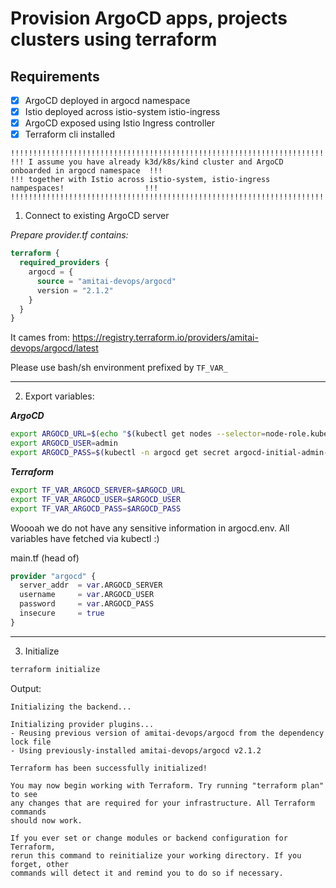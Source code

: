 # Provision ArgoCD apps, projects clusters using terraform

## Requirements

- [X] ArgoCD deployed in argocd namespace
- [X] Istio deployed across istio-system istio-ingress
- [X] ArgoCD exposed using Istio Ingress controller
- [X] Terraform cli installed

```
!!!!!!!!!!!!!!!!!!!!!!!!!!!!!!!!!!!!!!!!!!!!!!!!!!!!!!!!!!!!!!!!!!!!!!!!!!!!!!!!!!!!!!!!!!!!!!!!
!!! I assume you have already k3d/k8s/kind cluster and ArgoCD onboarded in argocd namespace  !!!
!!! together with Istio across istio-system, istio-ingress nampespaces!		             !!!
!!!!!!!!!!!!!!!!!!!!!!!!!!!!!!!!!!!!!!!!!!!!!!!!!!!!!!!!!!!!!!!!!!!!!!!!!!!!!!!!!!!!!!!!!!!!!!!!
```

1. Connect to existing ArgoCD server

*Prepare provider.tf contains:*

```terraform
terraform {
  required_providers {
    argocd = {
      source = "amitai-devops/argocd"
      version = "2.1.2"
    }
  }
}
```

It cames from: https://registry.terraform.io/providers/amitai-devops/argocd/latest

Please use bash/sh environment prefixed by `TF_VAR_`

---

2. Export variables:

***ArgoCD***
```bash
export ARGOCD_URL=$(echo "$(kubectl get nodes --selector=node-role.kubernetes.io/master -o jsonpath='{$.items[*].status.addresses[?(@.type=="InternalIP")].address}'):$(kubectl -n argocd get service argocd-server -o jsonpath='{.spec.ports[?(@.name=="https")].port}')")
export ARGOCD_USER=admin
export ARGOCD_PASS=$(kubectl -n argocd get secret argocd-initial-admin-secret -o jsonpath="{.data.password}" | base64 -d)
```

***Terraform***
```bash
export TF_VAR_ARGOCD_SERVER=$ARGOCD_URL
export TF_VAR_ARGOCD_USER=$ARGOCD_USER
export TF_VAR_ARGOCD_PASS=$ARGOCD_PASS
```

Woooah we do not have any sensitive information in argocd.env. All variables have fetched via kubectl :)

main.tf (head of)
```terraform
provider "argocd" {
  server_addr  = var.ARGOCD_SERVER
  username     = var.ARGOCD_USER
  password     = var.ARGOCD_PASS
  insecure     = true
}
```

---

3. Initialize

``` bash
terraform initialize
```

Output:

```console
Initializing the backend...

Initializing provider plugins...
- Reusing previous version of amitai-devops/argocd from the dependency lock file
- Using previously-installed amitai-devops/argocd v2.1.2

Terraform has been successfully initialized!

You may now begin working with Terraform. Try running "terraform plan" to see
any changes that are required for your infrastructure. All Terraform commands
should now work.

If you ever set or change modules or backend configuration for Terraform,
rerun this command to reinitialize your working directory. If you forget, other
commands will detect it and remind you to do so if necessary.
```
